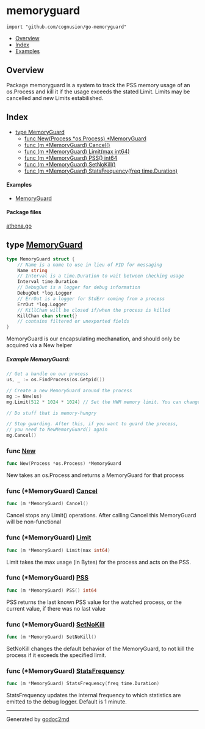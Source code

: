 

# memoryguard
`import "github.com/cognusion/go-memoryguard"`

* [Overview](#pkg-overview)
* [Index](#pkg-index)
* [Examples](#pkg-examples)

## <a name="pkg-overview">Overview</a>
Package memoryguard is a system to track the PSS memory usage of an os.Process
and kill it if the usage exceeds the stated Limit. Limits may be cancelled and
new Limits estabilished.




## <a name="pkg-index">Index</a>
* [type MemoryGuard](#MemoryGuard)
  * [func New(Process *os.Process) *MemoryGuard](#New)
  * [func (m *MemoryGuard) Cancel()](#MemoryGuard.Cancel)
  * [func (m *MemoryGuard) Limit(max int64)](#MemoryGuard.Limit)
  * [func (m *MemoryGuard) PSS() int64](#MemoryGuard.PSS)
  * [func (m *MemoryGuard) SetNoKill()](#MemoryGuard.SetNoKill)
  * [func (m *MemoryGuard) StatsFrequency(freq time.Duration)](#MemoryGuard.StatsFrequency)

#### <a name="pkg-examples">Examples</a>
* [MemoryGuard](#example-memoryguard)

#### <a name="pkg-files">Package files</a>
[athena.go](https://github.com/cognusion/go-memoryguard/tree/master/athena.go)






## <a name="MemoryGuard">type</a> [MemoryGuard](https://github.com/cognusion/go-memoryguard/tree/master/athena.go?s=423:1024#L20)
``` go
type MemoryGuard struct {
    // Name is a name to use in lieu of PID for messaging
    Name string
    // Interval is a time.Duration to wait between checking usage
    Interval time.Duration
    // DebugOut is a logger for debug information
    DebugOut *log.Logger
    // ErrOut is a logger for StdErr coming from a process
    ErrOut *log.Logger
    // KillChan will be closed if/when the process is killed
    KillChan chan struct{}
    // contains filtered or unexported fields
}

```
MemoryGuard is our encapsulating mechanation, and should only be acquired via a New helper



##### Example MemoryGuard:
``` go
// Get a handle on our process
us, _ := os.FindProcess(os.Getpid())

// Create a new MemoryGuard around the process
mg := New(us)
mg.Limit(512 * 1024 * 1024) // Set the HWM memory limit. You can change this at any time

// Do stuff that is memory-hungry

// Stop guarding. After this, if you want to guard the process,
// you need to NewMemoryGuard() again
mg.Cancel()
```





### <a name="New">func</a> [New](https://github.com/cognusion/go-memoryguard/tree/master/athena.go?s=1096:1138#L40)
``` go
func New(Process *os.Process) *MemoryGuard
```
New takes an os.Process and returns a MemoryGuard for that process





### <a name="MemoryGuard.Cancel">func</a> (\*MemoryGuard) [Cancel](https://github.com/cognusion/go-memoryguard/tree/master/athena.go?s=2223:2253#L79)
``` go
func (m *MemoryGuard) Cancel()
```
Cancel stops any Limit() operations. After calling Cancel this
MemoryGuard will be non-functional




### <a name="MemoryGuard.Limit">func</a> (\*MemoryGuard) [Limit](https://github.com/cognusion/go-memoryguard/tree/master/athena.go?s=2428:2466#L90)
``` go
func (m *MemoryGuard) Limit(max int64)
```
Limit takes the max usage (in Bytes) for the process
and acts on the PSS.




### <a name="MemoryGuard.PSS">func</a> (\*MemoryGuard) [PSS](https://github.com/cognusion/go-memoryguard/tree/master/athena.go?s=1941:1974#L66)
``` go
func (m *MemoryGuard) PSS() int64
```
PSS returns the last known PSS value for the watched process,
or the current value, if there was no last value




### <a name="MemoryGuard.SetNoKill">func</a> (\*MemoryGuard) [SetNoKill](https://github.com/cognusion/go-memoryguard/tree/master/athena.go?s=1555:1588#L54)
``` go
func (m *MemoryGuard) SetNoKill()
```
SetNoKill changes the default behavior of the MemoryGuard, to not kill the
process if it exceeds the specified limit.




### <a name="MemoryGuard.StatsFrequency">func</a> (\*MemoryGuard) [StatsFrequency](https://github.com/cognusion/go-memoryguard/tree/master/athena.go?s=1737:1793#L60)
``` go
func (m *MemoryGuard) StatsFrequency(freq time.Duration)
```
StatsFrequency updates the internal frequency to which statistics are emitted to
the debug logger. Default is 1 minute.








- - -
Generated by [godoc2md](http://github.com/cognusion/godoc2md)
